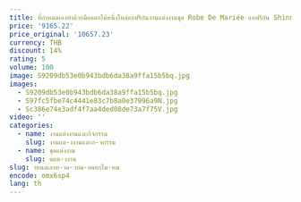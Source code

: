 ```yaml
---
title: ที่กําหนดเองทําด้วยมือดอกไม้หนึ่งไหล่แอฟริกันงานแต่งงานชุด Robe De Mariée แอฟริกัน Shinny ลูกปัด Mermaid ชุดเจ้าสาว
price: '9165.22'
price_original: '10657.23'
currency: THB
discount: 14%
rating: 5
volume: 100
image: S9209db53e0b943bdb6da38a9ffa15b5bq.jpg
images:
  - S9209db53e0b943bdb6da38a9ffa15b5bq.jpg
  - S97fc5fbe74c4441e83c7b8a0e37996a9N.jpg
  - Sc386e74e3adf4f7aa4ded08de73a7f75V.jpg
video: ''
categories:
  - name: งานแต่งงานและกิจกรรม
    slug: งานแต-งงานและก-จกรรม
  - name: ชุดแต่งงาน
    slug: ดแต-งงาน
slug: าหนดเองท-าด-วยม-อดอกไม-หน
encode: omx6sp4
lang: th
---
```

  